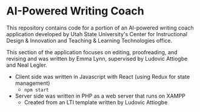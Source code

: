 # AI-Powered Writing Coach

This repository contains code for a portion of an AI-powered writing coach application
developed by Utah State University's Center for Instructional Design & Innovation
and Teaching & Learning Technologies office.

This section of the application focuses on editing, proofreading, and revising and
was written by Emma Lynn, supervised by Ludovic Attiogbe and Neal Legler.

* Client side was written in Javascript with React (using Redux for state management)
  * `npm start`
* Server side was written in PHP as a web server that runs on XAMPP
  * Created from an LTI template written by Ludovic Attiogbe
